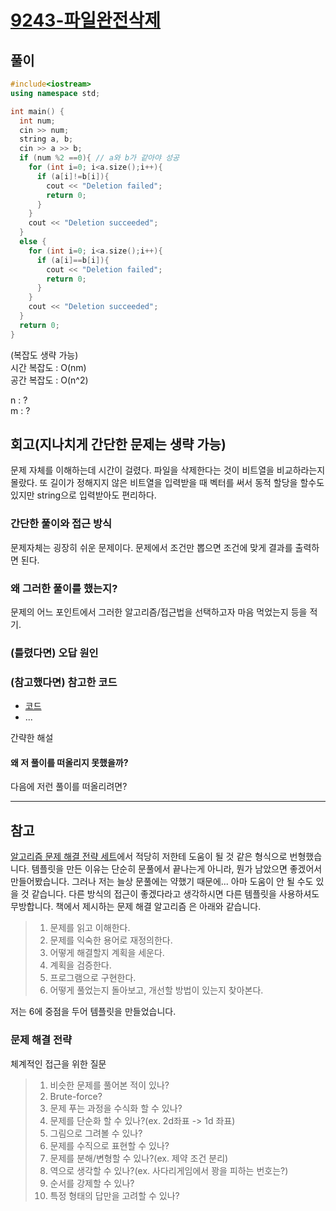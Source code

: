 # [9243-파일완전삭제](https://www.acmicpc.net/problem/9243)

## 풀이

```cpp
#include<iostream>
using namespace std;

int main() {
  int num;
  cin >> num;
  string a, b;
  cin >> a >> b;
  if (num %2 ==0){ // a와 b가 같아야 성공
    for (int i=0; i<a.size();i++){
      if (a[i]!=b[i]){
        cout << "Deletion failed";
        return 0;
      }
    }
    cout << "Deletion succeeded";
  }
  else {
    for (int i=0; i<a.size();i++){
      if (a[i]==b[i]){
        cout << "Deletion failed";
        return 0;
      }
    }
    cout << "Deletion succeeded";
  }
  return 0;
}
```

(복잡도 생략 가능)  
시간 복잡도 : O(nm)  
공간 복잡도 : O(n^2)

n : ?  
m : ?

## 회고(지나치게 간단한 문제는 생략 가능)
문제 자체를 이해하는데 시간이 걸렸다. 파일을 삭제한다는 것이 비트열을 비교하라는지 몰랐다.
또 길이가 정해지지 않은 비트열을 입력받을 때 벡터를 써서 동적 할당을 할수도 있지만 string으로 입력받아도 편리하다.
### 간단한 풀이와 접근 방식
문제자체는 굉장히 쉬운 문제이다. 문제에서 조건만 뽑으면 조건에 맞게 결과를 출력하면 된다.
### 왜 그러한 풀이를 했는지? 

문제의 어느 포인트에서 그러한 알고리즘/접근법을 선택하고자 마음 먹었는지 등을 적기.   

### (틀렸다면) 오답 원인

### (참고했다면) 참고한 코드

- [코드](링크)
- ...

간략한 해설

#### 왜 저 풀이를 떠올리지 못했을까?

다음에 저런 풀이를 떠올리려면?

---

## 참고

[알고리즘 문제 해결 전략 세트](https://product.kyobobook.co.kr/detail/S000001032946)에서 적당히 저한테 도움이 될 것 같은 형식으로 번형했습니다. 템플릿을 만든 이유는 단순히 문풀에서 끝나는게 아니라, 뭔가 남았으면 좋겠어서 만들어봤습니다. 
그러나 저는 늘상 문풀에는 약했기 때문에... 아마 도움이 안 될 수도 있을 것 같습니다.
다른 방식의 접근이 좋겠다라고 생각하시면 다른 템플릿을 사용하셔도 무방합니다. 책에서 제시하는 문제 해결 알고리즘 은 아래와 같습니다.

> 1. 문제를 읽고 이해한다.
> 2. 문제를 익숙한 용어로 재정의한다.
> 3. 어떻게 해결할지 계획을 세운다.
> 4. 계획을 검증한다.
> 5. 프로그램으로 구현한다.
> 6. 어떻게 풀었는지 돌아보고, 개선할 방법이 있는지 찾아본다.

저는 6에 중점을 두어 템플릿을 만들었습니다.  

### 문제 해결 전략

체계적인 접근을 위한 질문

> 1. 비슷한 문제를 풀어본 적이 있나?
> 2. Brute-force?
> 3. 문제 푸는 과정을 수식화 할 수 있나?
> 4. 문제를 단순화 할 수 있나?(ex. 2d좌표 -> 1d 좌표)
> 5. 그림으로 그려볼 수 있나?
> 6. 문제를 수직으로 표현할 수 있나?
> 7. 문제를 분해/변형할 수 있나?(ex. 제약 조건 분리)
> 8. 역으로 생각할 수 있나?(ex. 사다리게임에서 꽝을 피하는 번호는?)
> 9. 순서를 강제할 수 있나?
> 10. 특정 형태의 답만을 고려할 수 있나?

 

